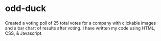 # odd-duck


### 
Created a voting poll of 25 total votes for a company with clickable images and  a bar chart of results after voting.
I have written my code using HTML, CSS, & Javascript.
